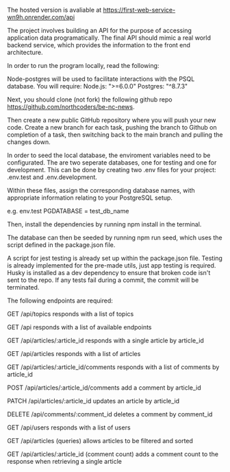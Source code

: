 The hosted version is avaliable at https://first-web-service-wn9h.onrender.com/api

The project involves building an API for the purpose of accessing application data programatically. The final API should mimic a real world backend service, which provides the information to the front end architecture.

In order to run the program locally, read the following:

Node-postgres will be used to facilitate interactions with the PSQL database. You will require:
Node.js: ">=6.0.0" Postgres: "^8.7.3"

Next, you should clone (not fork) the following github repo https://github.com/northcoders/be-nc-news.

Then create a new public GitHub repository where you will push your new code. Create a new branch for each task, pushing the branch to Github on completion of a task, then switching back to the main branch and pulling the changes down.

In order to seed the local database, the enviroment variables need to be configurated. The are two seperate databases, one for testing and one for development. This can be done by creating two .env files for your project: .env.test and .env.development.

Within these files, assign the corresponding database names, with appropriate information relating to your PostgreSQL setup.

e.g. env.test PGDATABASE = test_db_name

Then, install the dependencies by running npm install in the terminal.

The database can then be seeded by running npm run seed, which uses the script defined in the package.json file.

A script for jest testing is already set up within the package.json file. Testing is already implemented for the pre-made utils, just app testing is required. Husky is installed as a dev dependency to ensure that broken code isn't sent to the repo. If any tests fail during a commit, the commit will be terminated.

The following endpoints are required:

GET /api/topics responds with a list of topics

GET /api responds with a list of available endpoints

GET /api/articles/:article_id responds with a single article by article_id

GET /api/articles responds with a list of articles

GET /api/articles/:article_id/comments responds with a list of comments by article_id

POST /api/articles/:article_id/comments add a comment by article_id

PATCH /api/articles/:article_id updates an article by article_id

DELETE /api/comments/:comment_id deletes a comment by comment_id

GET /api/users responds with a list of users

GET /api/articles (queries) allows articles to be filtered and sorted

GET /api/articles/:article_id (comment count) adds a comment count to the response when retrieving a single article